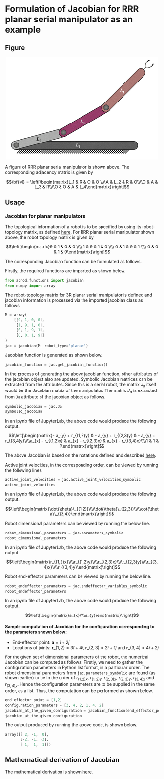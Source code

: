 # Formulation of Jacobian for RRR planar serial manipulator as an example

## Figure

<p align="center">
    <img src="../images/RRR.png" alt="RRR planar serial manipulator" width="500px">
</p>

A figure of RRR planar serial manipulator is shown above. The corresponding adjacency matrix is given by

$$\bf{M} = \left[\begin{matrix}L_1 & R & O & O \\\\A & L_2 & R & O\\\\O & A & L_3 & R\\\\O & O & A & L_4\end{matrix}\right]$$

## Usage

### Jacobian for planar manipulators

The topological information of a robot is to be specified by using its robot-topology matrix, as defined [here](../../../Robot_Topology_Matrix.md). For RRR planar serial manipulator shown above, the robot topology matrix is given by

$$\left[\begin{matrix}9 & 1 & 0 & 0 \\\\ 1 & 9 & 1 & 0 \\\\ 0 & 1 & 9 & 1 \\\\ 0 & 0 & 1 & 9\end{matrix}\right]$$

The corresponding Jacobian function can be formulated as follows.

Firstly, the required functions are imported as shown below.
```py
from acrod.functions import jacobian
from numpy import array
```


The robot-topology matrix for 3R planar serial manipulator is defined and jacobian information is processed via the imported jacobian class as follows.
```py
M = array(
    [[9, 1, 0, 0],
     [1, 9, 1, 0],
     [0, 1, 9, 1],
     [0, 0, 1, 9]]
)
jac = jacobian(M, robot_type='planar')
```


Jacobian function is generated as shown below.
```py
jacobian_function = jac.get_jacobian_function()
```


In the process of generating the above jacobian function, other attributes of the jacobian object also are updated. Symbolic Jacobian matrices can be extracted from the attributes. Since this is a serial robot, the matrix $J_a$ itself would be the Jacobian matrix of the manipulator. The matrix $J_a$ is extracted from `Ja` attribute of the jacobian object as follows.
```py
symbolic_jacobian = jac.Ja
symbolic_jacobian
```

In an ipynb file of JupyterLab, the above code would produce the following output.

$$\left[\begin{matrix}- a_{y} + r_{(1,2)y} & - a_{y} + r_{(2,3)y} & - a_{y} + r_{(3,4)y}\\\\a_{x} - r_{(1,2)x} & a_{x} - r_{(2,3)x} & a_{x} - r_{(3,4)x}\\\\1 & 1 & 1\end{matrix}\right]$$

The above Jacobian is based on the notations defined and described [here](../../../Notation_and_Nomenclature.md).

Active joint velocities, in the corresponding order, can be viewed by running the following lines.
```py
active_joint_velocities = jac.active_joint_velocities_symbolic
active_joint_velocities
```

In an ipynb file of JupyterLab, the above code would produce the following output.

$$\left[\begin{matrix}\dot{\theta}\_{(1,2)}\\\\\dot{\theta}\_{(2,3)}\\\\\dot{\theta}\_{(3,4)}\end{matrix}\right]$$

Robot dimensional parameters can be viewed by running the below line.
```py
robot_dimensional_parameters = jac.parameters_symbolic
robot_dimensional_parameters
```

In an ipynb file of JupyterLab, the above code would produce the following output.

$$\left[\begin{matrix}r_{(1,2)x}\\\\r_{(1,2)y}\\\\r_{(2,3)x}\\\\r_{(2,3)y}\\\\r_{(3,4)x}\\\\r_{(3,4)y}\end{matrix}\right]$$


Robot end-effector parameters can be viewed by running the below line.
```py
robot_endeffector_parameters = jac.endeffector_variables_symbolic
robot_endeffector_parameters
```

In an ipynb file of JupyterLab, the above code would produce the following output.

$$\left[\begin{matrix}a_{x}\\\\a_{y}\end{matrix}\right]$$

#### Sample computation of Jacobian for the configuration corresponding to the parameters shown below:

- End-effector point: $\textbf{a}=\hat{i}+2\hat{j}$
- Locations of joints: $\textbf{r}\_{(1,2)}=3\hat{i}+4\hat{j}$, $\textbf{r}\_{(2,3)}=2\hat{i}+1\hat{j}$ and $\textbf{r}\_{(3,4)}=4\hat{i}+2\hat{j}$

For the given set of dimensional parameters of the robot, the numerical Jacobian can be computed as follows. Firstly, we need to gather the configuration parameters in Python list format, in a particular order. The robot dimensional parameters from `jac.parameters_symbolic` are found (as shown earlier) to be in the order of $r_{(1,2)x}$, $r_{(1,2)y}$, $r_{(2,3)x}$, $r_{(2,3)y}$, $r_{(3,4)x}$ and $r_{(3,4)y}$. Hence the configuration parameters are to be supplied in the same order, as a list. Thus, the computation can be performed as shown below.
```py
end_effector_point = [1,2]
configuration_parameters = [3, 4, 2, 1, 4, 2]
jacobian_at_the_given_configuration = jacobian_function(end_effector_point, configuration_parameters)
jacobian_at_the_given_configuration
```

The output produced by running the above code, is shown below.
```py
array([[ 2, -1,  0],
       [-2, -1, -3],
       [ 1,  1,  1]])
```

## Mathematical derivation of Jacobian

The mathematical derivation is shown [here](../maths/3R_serial_robot.md).
